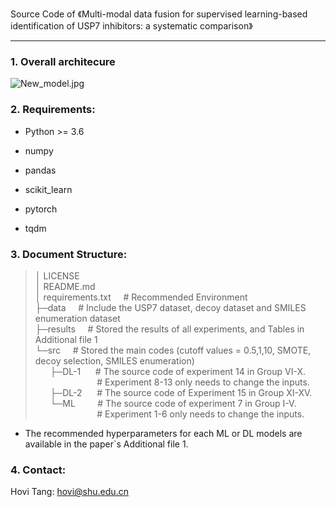 Source Code of 《Multi-modal data fusion for supervised learning-based identification of USP7 inhibitors: a systematic comparison》

---

### 1. Overall architecure

![New_model.jpg](https://s2.loli.net/2022/10/25/Wqotbc93dfE8KMB.jpg)


### 2. Requirements:

- Python >= 3.6

- numpy

- pandas

- scikit_learn

- pytorch

- tqdm

  

### 3. Document Structure:

> │  LICENSE </br>
> │  README.md </br>
> │  requirements.txt&nbsp;&nbsp;&nbsp;&nbsp;&nbsp;# Recommended Environment </br>
> ├─data&nbsp;&nbsp;&nbsp;&nbsp;&nbsp;# Include the USP7 dataset, decoy dataset and SMILES enumeration dataset</br>
> ├─results&nbsp;&nbsp;&nbsp;&nbsp;&nbsp;# Stored the results of all experiments, and Tables in Additional file 1</br>
> └─src&nbsp;&nbsp;&nbsp;&nbsp;&nbsp;# Stored the main codes (cutoff values = 0.5,1,10, SMOTE, decoy selection, SMILES enumeration)</br>
> &nbsp;&nbsp;&nbsp;&nbsp;&nbsp;&nbsp;├─DL-1&nbsp;&nbsp;&nbsp;&nbsp;&nbsp;   #  The source code of experiment 14 in Group VI-X. </br>
> &nbsp;&nbsp;&nbsp;&nbsp;&nbsp;&nbsp;&nbsp;&nbsp;&nbsp;&nbsp;&nbsp;&nbsp;&nbsp;&nbsp;&nbsp;&nbsp;&nbsp;&nbsp;&nbsp;&nbsp;&nbsp;&nbsp;&nbsp;&nbsp;&nbsp;#  Experiment 8-13 only needs to change the inputs.</br>
> &nbsp;&nbsp;&nbsp;&nbsp;&nbsp;&nbsp;├─DL-2&nbsp;&nbsp;&nbsp;&nbsp;&nbsp;   #  The source code of Experiment 15 in Group XI-XV.</br>
> &nbsp;&nbsp;&nbsp;&nbsp;&nbsp;&nbsp;└─ML&nbsp;&nbsp;&nbsp;&nbsp;&nbsp;&nbsp;&nbsp;&nbsp;     #  The source code of experiment 7 in Group I-V.</br>
>  &nbsp;&nbsp;&nbsp;&nbsp;&nbsp;&nbsp;&nbsp;&nbsp;&nbsp;&nbsp;&nbsp;&nbsp;&nbsp;&nbsp;&nbsp;&nbsp;&nbsp;&nbsp;&nbsp;&nbsp;&nbsp;&nbsp;&nbsp;&nbsp;&nbsp;#  Experiment 1-6 only needs to change the inputs.</br>
* The recommended hyperparameters for each ML or DL models are available in the paper`s Additional file 1.
 

### 4. Contact:

Hovi Tang: hovi@shu.edu.cn
